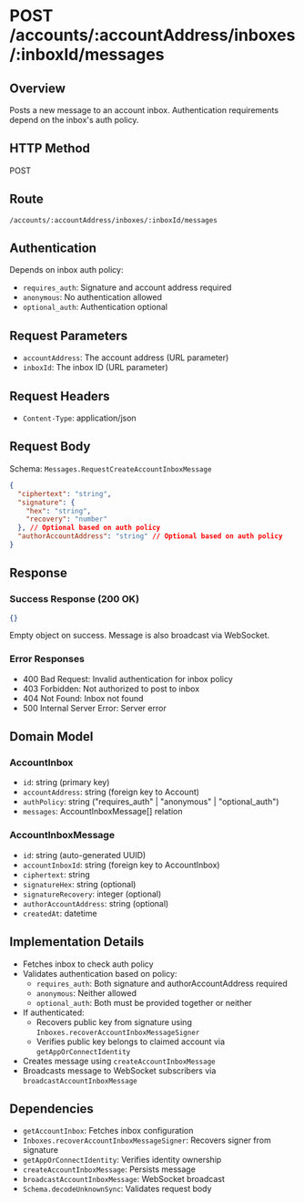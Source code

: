 # POST /accounts/:accountAddress/inboxes/:inboxId/messages

## Overview
Posts a new message to an account inbox. Authentication requirements depend on the inbox's auth policy.

## HTTP Method
POST

## Route
`/accounts/:accountAddress/inboxes/:inboxId/messages`

## Authentication
Depends on inbox auth policy:
- `requires_auth`: Signature and account address required
- `anonymous`: No authentication allowed
- `optional_auth`: Authentication optional

## Request Parameters
- `accountAddress`: The account address (URL parameter)
- `inboxId`: The inbox ID (URL parameter)

## Request Headers
- `Content-Type`: application/json

## Request Body
Schema: `Messages.RequestCreateAccountInboxMessage`
```json
{
  "ciphertext": "string",
  "signature": {
    "hex": "string",
    "recovery": "number"
  }, // Optional based on auth policy
  "authorAccountAddress": "string" // Optional based on auth policy
}
```

## Response
### Success Response (200 OK)
```json
{}
```
Empty object on success. Message is also broadcast via WebSocket.

### Error Responses
- 400 Bad Request: Invalid authentication for inbox policy
- 403 Forbidden: Not authorized to post to inbox
- 404 Not Found: Inbox not found
- 500 Internal Server Error: Server error

## Domain Model
### AccountInbox
- `id`: string (primary key)
- `accountAddress`: string (foreign key to Account)
- `authPolicy`: string ("requires_auth" | "anonymous" | "optional_auth")
- `messages`: AccountInboxMessage[] relation

### AccountInboxMessage
- `id`: string (auto-generated UUID)
- `accountInboxId`: string (foreign key to AccountInbox)
- `ciphertext`: string
- `signatureHex`: string (optional)
- `signatureRecovery`: integer (optional)
- `authorAccountAddress`: string (optional)
- `createdAt`: datetime

## Implementation Details
- Fetches inbox to check auth policy
- Validates authentication based on policy:
  - `requires_auth`: Both signature and authorAccountAddress required
  - `anonymous`: Neither allowed
  - `optional_auth`: Both must be provided together or neither
- If authenticated:
  - Recovers public key from signature using `Inboxes.recoverAccountInboxMessageSigner`
  - Verifies public key belongs to claimed account via `getAppOrConnectIdentity`
- Creates message using `createAccountInboxMessage`
- Broadcasts message to WebSocket subscribers via `broadcastAccountInboxMessage`

## Dependencies
- `getAccountInbox`: Fetches inbox configuration
- `Inboxes.recoverAccountInboxMessageSigner`: Recovers signer from signature
- `getAppOrConnectIdentity`: Verifies identity ownership
- `createAccountInboxMessage`: Persists message
- `broadcastAccountInboxMessage`: WebSocket broadcast
- `Schema.decodeUnknownSync`: Validates request body